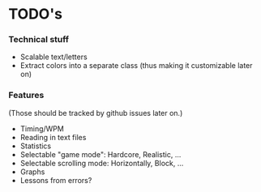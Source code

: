 # TODO's

### Technical stuff
- Scalable text/letters
- Extract colors into a separate class (thus making it customizable later on)

### Features
(Those should be tracked by github issues later on.)
- Timing/WPM
- Reading in text files
- Statistics
- Selectable "game mode": Hardcore, Realistic, ...
- Selectable scrolling mode: Horizontally, Block, ...
- Graphs
- Lessons from errors?